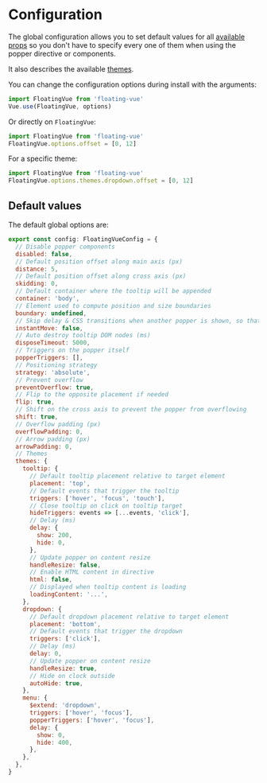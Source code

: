 # Configuration

The global configuration allows you to set default values for all [available props](../api/) so you don't have to specify every one of them when using the popper directive or components.

It also describes the available [themes](./themes.md).

You can change the configuration options during install with the arguments:

```javascript
import FloatingVue from 'floating-vue'
Vue.use(FloatingVue, options)
```

Or directly on `FloatingVue`:

```javascript
import FloatingVue from 'floating-vue'
FloatingVue.options.offset = [0, 12]
```

For a specific theme:


```js
import FloatingVue from 'floating-vue'
FloatingVue.options.themes.dropdown.offset = [0, 12]
```

## Default values

The default global options are:

```js
export const config: FloatingVueConfig = {
  // Disable popper components
  disabled: false,
  // Default position offset along main axis (px)
  distance: 5,
  // Default position offset along cross axis (px)
  skidding: 0,
  // Default container where the tooltip will be appended
  container: 'body',
  // Element used to compute position and size boundaries
  boundary: undefined,
  // Skip delay & CSS transitions when another popper is shown, so that the popper appear to instanly move to the new position.
  instantMove: false,
  // Auto destroy tooltip DOM nodes (ms)
  disposeTimeout: 5000,
  // Triggers on the popper itself
  popperTriggers: [],
  // Positioning strategy
  strategy: 'absolute',
  // Prevent overflow
  preventOverflow: true,
  // Flip to the opposite placement if needed
  flip: true,
  // Shift on the cross axis to prevent the popper from overflowing
  shift: true,
  // Overflow padding (px)
  overflowPadding: 0,
  // Arrow padding (px)
  arrowPadding: 0,
  // Themes
  themes: {
    tooltip: {
      // Default tooltip placement relative to target element
      placement: 'top',
      // Default events that trigger the tooltip
      triggers: ['hover', 'focus', 'touch'],
      // Close tooltip on click on tooltip target
      hideTriggers: events => [...events, 'click'],
      // Delay (ms)
      delay: {
        show: 200,
        hide: 0,
      },
      // Update popper on content resize
      handleResize: false,
      // Enable HTML content in directive
      html: false,
      // Displayed when tooltip content is loading
      loadingContent: '...',
    },
    dropdown: {
      // Default dropdown placement relative to target element
      placement: 'bottom',
      // Default events that trigger the dropdown
      triggers: ['click'],
      // Delay (ms)
      delay: 0,
      // Update popper on content resize
      handleResize: true,
      // Hide on clock outside
      autoHide: true,
    },
    menu: {
      $extend: 'dropdown',
      triggers: ['hover', 'focus'],
      popperTriggers: ['hover', 'focus'],
      delay: {
        show: 0,
        hide: 400,
      },
    },
  },
}
```
